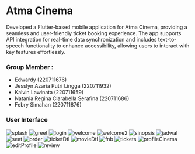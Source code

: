 # Atma Cinema

<p>
Developed a Flutter-based mobile application for Atma Cinema, providing a seamless and user-friendly ticket booking experience. The app supports API integration for real-time data synchronization and includes text-to-speech functionality to enhance accessibility, allowing users to interact with key features effortlessly.
</p>

### Group Member : 
<ul>
    <li>Edwardy (220711676)</li>
    <li>Jesslyn Azaria Putri Lingga (220711932)</li>
    <li>Kalvin Lawinata (220711659)</li>
    <li>Natania Regina Clarabella Serafina (220711686)</li>
    <li>Febry Simahan (220711876)</li>
</ul>

### User Interface
![splash](Backend/public/untukReadme/splash.jpg)
![greet](Backend/public/untukReadme/greet.jpg)
![login](Backend/public/untukReadme/login.jpg)
![welcome](Backend/public/untukReadme/welcome.png)
![welcome2](Backend/public/untukReadme/welcome2.png)
![sinopsis](Backend/public/untukReadme/sinopsis.png)
![jadwal](Backend/public/untukReadme/jadwal.png)
![seat](Backend/public/untukReadme/seat.png)
![order](Backend/public/untukReadme/order.png)
![ticketDtl](Backend/public/untukReadme/ticketDtl.png)
![movieDtl](Backend/public/untukReadme/movieDtl.png)
![fnb](Backend/public/untukReadme/fnb.png)
![tickets](Backend/public/untukReadme/tickets.png)
![profileCinema](Backend/public/untukReadme/profileCinema.png)
![editProfile](Backend/public/untukReadme/editProfile.png)
![review](Backend/public/untukReadme/review.png.png)

